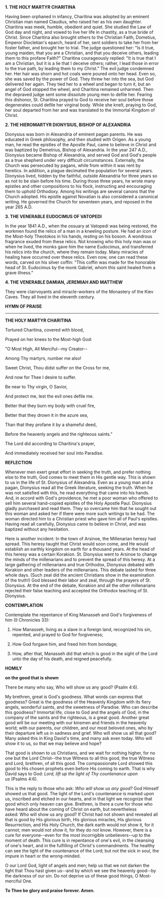 
**1. THE HOLY MARTYR CHARITINA**

Having been orphaned in infancy, Charitina was adopted by an eminent Christian man named Claudius, who raised her as his own daughter. Charitina was meek, humble, obedient and quiet. She studied the Law of God day and night, and vowed to live her life in chastity, as a true bride of Christ. Since Charitina also brought others to the Christian Faith, Dometius, Emperor Diocletian's eparch, heard of her, sent soldiers to take her from her foster father, and brought her to trial. The judge questioned her: "Is it true, young maiden, that you are a Christian, and that you deceive others, leading them to this profane Faith?" Charitina courageously replied: "It is true that I am a Christian, but it is a lie that I deceive others; rather, I lead those in error to the true path, by leading them to my Christ." The evil judge condemned her. Her hair was shorn and hot coals were poured onto her head. Even so, she was saved by the power of God. They threw her into the sea, but God delivered her again. They tied her to a wheel and began to turn it, but an angel of God stopped the wheel, and Charitina remained unharmed. Then the depraved judge sent some dissolute young men to defile her. Fearing this dishonor, St. Charitina prayed to God to receive her soul before those degenerates could defile her virginal body. While she knelt, praying to God, her soul departed from her and was translated to the Immortal Kingdom of Christ.

**2. THE HIEROMARTYR DIONYSIUS, BISHOP OF ALEXANDRIA**

Dionysius was born in Alexandria of eminent pagan parents. He was educated in Greek philosophy, and then studied with Origen. As a young man, he read the epistles of the Apostle Paul, came to believe in Christ and was baptized by Demetrius, Bishop of Alexandria. In the year 247 A.D., Dionysius became Bishop of Alexandria, and served God and God's people as a true shepherd under very difficult circumstances. Externally, the Church was persecuted by pagans, while from within it was rent by heretics. In addition, a plague decimated the population for several years. Dionysius lived, hidden by the faithful, outside Alexandria for three years so as not to be slain before his time. During those three years, he wrote many epistles and other compositions to his flock, instructing and encouraging them to uphold Orthodoxy. Among his writings are several canons that the Church adopted. His epistle against Novatian is also considered a canonical writing. He governed the Church for seventeen years, and reposed in the year 265 A.D.

**3. THE VENERABLE EUDOCIMUS OF VATOPEDI**

In the year 1841 A.D., when the ossuary at Vatopedi was being restored, the workmen found the relics of a man in a kneeling posture. He had an icon of the Most-holy Theotokos in his hands, resting on his bosom. A wondrous fragrance exuded from these relics. Not knowing who this holy man was or when he lived, the monks gave him the name Eudocimus, and transferred his relics into the church, where they remain today. Many miracles of healing have occurred over these relics. Even now, one can read these words, carved on his silver coffin: "This coffin was made for the honorable head of St. Eudocimus by the monk Gabriel, whom this saint healed from a grave illness."

**4. THE VENERABLE DAMIAN, JEREMIAH AND MATTHEW**

They were clairvoyants and miracle-workers of the Monastery of the Kiev Caves. They all lived in the eleventh century.



**HYMN OF PRAISE**
****

**THE HOLY MARTYR CHARITINA**

Tortured Charitina, covered with blood, 


Prayed on her knees to the Most-high God: 


"O Most High, All Merciful--my Creator-- 


Among Thy martyrs, number me also! 


Sweet Christ, Thou didst suffer on the Cross for me, 


And now for Thee I desire to suffer. 


Be near to Thy virgin, O Savior, 


And protect me, lest the evil ones defile me. 


Better that they burn my body with cruel fire, 


Better that they drown it in the azure sea, 


Than that they profane it by a shameful deed, 


Before the heavenly angels and the righteous saints." 


The Lord did according to Charitina's prayer, 


And immediately received her soul into Paradise.


**REFLECTION**

Whenever men exert great effort in seeking the truth, and prefer nothing else to the truth, God comes to meet them in His gentle way. This is shown to us in the life of St. Dionysius of Alexandria. Even as a young man and a pagan, Dionysius read all the Greek literature, seeking the truth. When he was not satisfied with this, he read everything that came into his hands. And, in accord with God's providence, he met a poor woman who offered to sell him several hand-copied epistles of the Holy Apostle Paul. Dionysius gladly purchased and read them. They so overcame him that he sought out this woman and asked her if there were more such writings to be had. The woman directed him to a Christian priest who gave him all of Paul's epistles. Having read all carefully, Dionysius came to believe in Christ, and was baptized without any hesitation.

Here is another incident: In the town of Arsinoe, the Millenarian heresy had spread. This heresy taught that Christ would soon come, and He would establish an earthly kingdom on earth for a thousand years. At the head of this heresy was a certain Korakion. St. Dionysius went to Arsinoe to change the minds of the millenarians and to prevent the spread of this heresy. At a large gathering of millenarians and true Orthodox, Dionysius debated with Korakion and other leaders of the millenarians. This debate lasted for three whole days. (Such zeal did the ancient Christians show in the examination of the truth!) God blessed their labor and zeal, through the prayers of St. Dionysius. At the end of the debate, Korakion and all the other millenarians rejected their false teaching and accepted the Orthodox teaching of St. Dionysius.
 

**CONTEMPLATION**

Contemplate the repentance of King Manasseh and God's forgiveness of him (II Chronicles 33):

1.  How Manasseh, living as a slave in a foreign land, recognized his sin, repented, and prayed to God for forgiveness;

1.  How God forgave him, and freed him from bondage;

1.  How, after that, Manasseh did that which is good in the sight of the Lord unto the day of his death, and reigned peacefully.



**HOMILY**

**on the good that is shown**

There be many who say, Who will show us any good? (Psalm 4:6).

My brethren, great is God's goodness. What words can express that goodness? Great is the goodness of the Heavenly Kingdom with its fiery angels, wonderful saints, and the sweetness of Paradise. Who can describe this goodness? Immortal life, close to God and the angels of God, in the company of the saints and the righteous, is a great good. Another great good will be our meeting with our kinsmen and friends in the heavenly world; with our parents, our children, and our most beloved ones, who by their departure left us in sadness and grief. Who will show us all that good? Many asked this in King David's time, and many ask even today. Who will show it to us, so that we may believe and hope?

That good is shown to us Christians, and we wait for nothing higher, for no one but the Lord Christ--the true Witness to all this good, the true Witness and Lord, brethren, of all this good. The compassionate Lord showed this good to His chosen prophets even before His coming to earth. That is why David says to God: *Lord, lift up the light of Thy countenance upon us* (Psalms 4:6).

This is the reply to those who ask: *Who will show us any good?* God Himself showed us that good. The light of the Lord's countenance is marked upon us, inscribed and etched in our hearts, and in that light we recognize that good which only heaven can give. Brethren, is there a cure for those who have heard about the coming of Christ on earth, but nevertheless asked: Who will show us any good? If Christ had not shown and revealed all that is good by His glorious birth, His glorious miracles, His glorious Resurrection, and His Holy Church, the dark earth would not show it, for it cannot; men would not show it, for they do not know. However, there is a cure for everyone--even for the most incorrigible unbelievers--up to the moment of death. This cure is in repentance of one's evil, in the cleansing of one's heart, and in the fulfilling of Christ's commandments. The healthy can see the light of the countenance of the Lord; but not the sick in soul, the impure in heart or the wrong-minded.

O our Lord God, light of angels and men; help us that we not darken the light that Thou hast given us--and by which we see the heavenly good--by the darkness of our sin. Do not deprive us of these good things, O Most-merciful One. 

**To Thee be glory and praise forever. Amen.**
